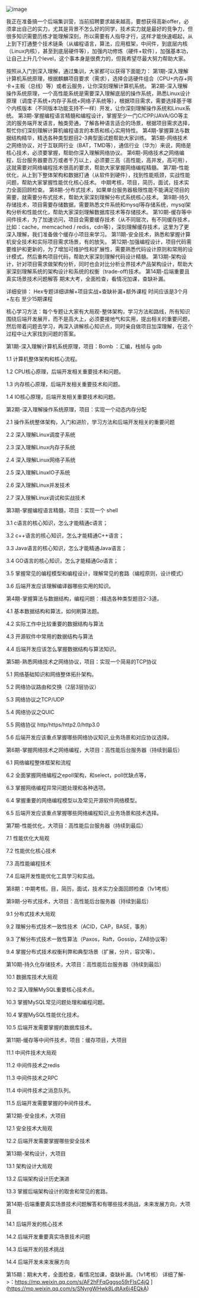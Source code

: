 
![image](https://user-images.githubusercontent.com/5842886/185967833-cb1bec8c-a13f-4f5d-ae28-2f9802a84448.png)

我正在准备搞一个后端集训营，当前招聘要求越来越高，要想获得高新offer，必须拿出自己的实力，尤其是背景不怎么好的同学，技术实力就是最好的竞争力，但很多知识需要历练才能理解深刻，所以需要有人指导才行，这样才能快速崛起，从上到下打通整个技术链条（从编程语言，算法，应用框架，中间件，到底层内核（Linux内核），甚至到底层硬件等），加强内功修炼（硬件+软件），加强基本功， 让自己上升几个level，这个事本身是很费力的，但我希望尽最大努力帮助大家。


按照从入门到深入理解，通过集训，大家都可以获得下面能力：
第1期-深入理解计算机系统原理，根据麒麟项目要求（需求），选择合适硬件组合（CPU+内存+网卡+主板（总线）等）或者云服务，让你深刻理解计算机系统。
第2期-深入理解操作系统原理，一个高性能系统是需要深入理解底层的操作系统，熟悉Linux设计原理（调度子系统+内存子系统+网络子系统等），根据项目需求，需要选择基于哪个内核版本（不同版本功能支持不一样）开发，让你深刻理解操作系统和Linux系统。
第3期-掌握编程语言精髓和编程设计，掌握至少一门C/CPP/JAVA/GO等主流的服务端开发语言，触类旁通，了解各种语言适合的场景，根据项目需求选择，帮忙你们深刻理解计算机编程语言的本质和核心实用特性。
第4期-掌握算法与数据结构精华，精选各种类型题目2-3典型面试题帮助大家训练。
第5期-网络技术之网络协议，对于互联网行业（BAT，TMD等），通信行业（华为）来说，网络是核心技术，必须要掌握，帮助你深入理解网络协议。
第6期-网络技术之网络编程，后台服务器要百万或者千万以上，必须要三高（高性能，高并发，高可用），这就需要对网络编程技术很高的要求，帮助大家掌握网络编程精髓。
第7期-性能优化，从上到下整体架构和数据打通（从软件到硬件），找到性能瓶颈，实战性能问题，帮助大家掌握性能优化核心技术。
中期考核，项目，简历，面试，技术实力全面回顾检查。
第8期-分布式技术，如果单台服务器极限性能不能满足项目的需要，就需要分布式技术，帮助大家深刻理解分布式系统核心技术。
第9期-持久存储技术，项目需要存储数据，需要熟悉文件系统和mysql等存储系统，mysql架构分析和性能优化，帮助大家深刻理解数据库技术等存储技术。
第10期-缓存等中间件技术，为了加速访问，项目会需要缓存技术（从不同层次，有不同缓存技术，比如：cache，memcached / redis，cdn等），深刻理解缓存技术，这里为了更深入理解，我们准备做个缓存小项目来学习。
第11期-安全技术，熟悉和掌握计算机安全技术和实际项目需求场景，有的放矢。
第12期-加强编程设计，项目代码需要维护和更新的，为了增加可维护性和扩展性，需要熟悉代码设计原则和常用的设计模式，然后重构项目代码，帮助大家深刻理解代码设计精髓。
第13期-架构设计，针对项目需求做架构分析，同时也会对比分析业界技术产品架构设计，帮助大家深刻理解系统的架构设计和系统的权衡（trade-off)技术。
第14期-后端重要且真实场景技术问题解答
期末大考，全面检查，看情况加课，查缺补漏。


详细安排：
Hex专题详细讲解+项目实战+查缺补漏+额外课程 时间应该是3个月+左右
至少15期课程

核心学习方法：每个专题让大家有大局观-整体架构，学习方法和路线，所有知识围绕后端开发展开，而不是高大上，必须要接地气和实用，提出相关的重要问题，然后带着问题去学习，再深入讲解核心知识点，同时亲自做项目加深理解，在这个过程中让大家找到问题的答案。

第1期-深入理解计算机系统原理，项目：Bomb ：汇编，栈帧与 gdb

1.1 计算机整体架构和核心流程。

1.2 CPU核心原理，后端开发相关重要技术和问题。

1.3 内存核心原理，后端开发相关重要技术和问题。

1.4 IO核心原理，后端开发相关重要技术和问题。

第2期-深入理解操作系统原理，项目：实现一个动态内存分配

2.1 操作系统整体架构，入门和进阶，学习方法和后端开发相关的重要问题

2.2 深入理解Linux调度子系统

2.3 深入理解Linux内存子系统

2.4 深入理解Linux网络子系统

2.5 深入理解LinuxIO子系统

2.6 深入理解Linux并发技术

2.7 深入理解Linux调试和实战技术

第3期-掌握编程语言精髓，项目：实现一个 shell

3.1 c语言的核心知识，怎么才能精通c语言；

3.2 c++语言的核心知识，怎么才能精通C++语言；

3.3 Java语言的核心知识，怎么才能精通Java语言；

3.4 GO语言的核心知识，怎么才能精通Go语言；

3.5 掌握常见的编程模型和编程设计，理解常见的套路（编程原则，设计模式）

3.6 后端开发应该理解编译器哪些实用的知识。

第4期-掌握算法与数据结构，编程问题：:精选各种类型题目2-3道。

4.1 基本数据结构和算法，如何刷算法题。

4.2 实际工作中比较重要的数据结构与算法

4.3 开源软件中常用的数据结构与算法

4.4 后端开发应该怎么掌握数据结构与算法知识。

第5期-熟悉网络技术之网络协议，项目：实现一个简易的TCP协议

5.1 网络基础知识和网络整体拓扑架构。

5.2 网络协议路由和交换（2层3层协议）

5.3 网络协议之TCP/UDP

5.4 网络协议之QUIC

5.5 网络协议 http/https/http2.0/http3.0

5.6 后端开发应该重点掌握哪些网络协议知识,业务场景和对应协议选择。

第6期-掌握网络技术之网络编程，大项目：高性能后台服务器（持续到最后）

6.1 网络编程整体框架和流程

6.2 全面掌握网络编程之epoll架构，和select，poll优缺点等，

6.3 掌握网络编程异常问题处理和各种选项。

6.4 掌握重要的网络编程模型以及常见开源软件网络模型。

6.5 后端开发应该重点掌握哪些网络编程知识,业务场景和技术选择。

第7期-性能优化，大项目：高性能后台服务器（持续到最后）

7.1 性能优化大局观

7.2 性能优化核心技术

7.3 高性能编程技术

7.4 后端开发性能优化工具学习和实战。

第8期：中期考核，目，简历，面试，技术实力全面回顾检查（1v1考核）

第9期-分布式技术，大项目：高性能后台服务器（持续到最后）

9.1 分布式技术大局观

9.2 理解分布式技术一致性技术（ACID，CAP，BASE，事务）

9.3 了解分布式技术一致性算法（Paxos，Raft，Gossip，ZAB协议等）

9.4 掌握分布式技术权衡利弊和典型场景（扩展，分片，容灾等）。

第10期-持久化存储技术，大项目：高性能后台服务器（持续到最后）

10.1 数据库技术大局观

10.2 深入理解MySQL重要核心技术点。

10.3 掌握MySQL常见问题处理和编程问题。

10.4 掌握MySQL性能优化技术。

10.5 后端开发需要掌握的数据库技术。

第11期-缓存等中间件技术，项目：缓存项目，大项目

11.1 中间件技术大局观

11.2 中间件技术之redis

11.3 中间件技术之RPC

11.4 中间件技术之消息队列。

11.5 后端开发需要掌握的中间件技术。

第12期-安全技术，大项目

12.1 安全技术大局观

12.2 后端开发需要掌握哪些安全技术

第13期-架构设计，大项目

13.1 架构设计大局观

13.2 后端架构设计历史演进

13.3 掌握后端架构设计的取舍和常见的套路。

第14期-后端重要真实场景技术问题解答和有哪些技术挑战，未来发展方向，大项目

14.1 后端开发的核心技术

14.2 后端开发重要真实场景技术问题

14.3 后端开发的技术挑战

14.4 后端开发未来发展方向


第15期：期末大考，全面检查，看情况加课，查缺补漏。（1v1考核）
详细了解->：https://mp.weixin.qq.com/s/AF2hFFqGggso59rFlsC4jQ
](https://mp.weixin.qq.com/s/SNyrgWHwk8LdtAx6i4EQkA)
